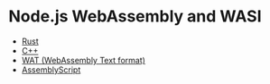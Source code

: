 # Node.js WebAssembly and WASI

- [Rust](./Rust)
- [C++](./C++)
- [WAT (WebAssembly Text format)](./WAT)
- [AssemblyScript](./AssemblyScript)
